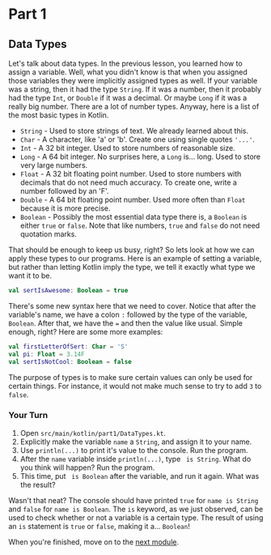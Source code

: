 # Part 1

## Data Types

Let's talk about data types. In the previous lesson, you learned how to assign a variable. Well, 
what you didn't know is that when you assigned those variables they were implicitly assigned types
as well. If your variable was a string, then it had the type `String`. If it was a number, then
it probably had the type `Int`, or `Double` if it was a decimal. Or maybe `Long` if it was a really
big number. There are a lot of number types. Anyway, here is a list of the most basic types in
Kotlin.

- `String` - Used to store strings of text. We already learned about this.
- `Char` - A character, like 'a' or 'b'. Create one using single quotes `'...'`. 
- `Int` - A 32 bit integer. Used to store numbers of reasonable size.
- `Long` - A 64 bit integer. No surprises here, a `Long` is... long. Used to store very large 
numbers.  
- `Float` - A 32 bit floating point number. Used to store numbers with decimals that do not need
much accuracy. To create one, write a number followed by an 'F'.
- `Double` - A 64 bit floating point number. Used more often than `Float` because it is more
precise.
- `Boolean` - Possibly the most essential data type there is, a `Boolean` is either `true` or 
`false`. Note that like numbers, `true` and `false` do not need quotation marks.

That should be enough to keep us busy, right? So lets look at how we can apply these types to our
programs. Here is an example of setting a variable, but rather than letting Kotlin imply the type,
we tell it exactly what type we want it to be.

```kotlin
val sertIsAwesome: Boolean = true
```

There's some new syntax here that we need to cover. Notice that after the variable's name, we have
a colon `:` followed by the type of the variable, `Boolean`. After that, we have the `=` and then
the value like usual. Simple enough, right? Here are some more examples:

```kotlin
val firstLetterOfSert: Char = 'S'
val pi: Float = 3.14F
val sertIsNotCool: Boolean = false
```

The purpose of types is to make sure certain values can only be used for certain things.
For instance, it would not make much sense to try to add `3` to `false`.

### Your Turn

1. Open `src/main/kotlin/part1/DataTypes.kt`.
2. Explicitly make the variable `name` a `String`, and assign it to your name.
3. Use `println(...)` to print it's value to the console. Run the program.
4. After the `name` variable inside `println(...)`, type ` is String`. What do you think will
happen? Run the program.
5. This time, put ` is Boolean` after the variable, and run it again. What was the result?

Wasn't that neat? The console should have printed `true` for `name is String` and `false` for
`name is Boolean`. The `is` keyword, as we just observed, can be used to check whether or not a
variable is a certain type. The result of using an `is` statement is `true` or `false`, making it
a... `Boolean`!

When you're finished, move on to the [next module](./OPERATORS.md).
